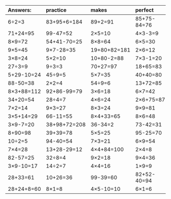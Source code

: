 | Answers: | practice | makes | perfect | ! |
| :--- | :--- | :--- | :--- | :--- |
| 6÷2=3 | 83+95+6=184 | 89+2=91 | 85+75-84=76 | 1+87=88 | 
| 71+24=95 | 99-47=52 | 2×5=10 | 4×3-3=9 | 4×6-6=18 | 
| 8×9=72 | 54+41-70=25 | 8×8=64 | 6×5=30 | 14÷7=2 | 
| 9×5=45 | 9×7-28=35 | 19+80+82=181 | 2×6=12 | 5+48+75=128 | 
| 3×8=24 | 5×2=10 | 10+80-2=88 | 7×3-1=20 | 17+18+12=47 | 
| 27÷3=9 | 9÷3=3 | 70+27=97 | 18+65=83 | 16÷8=2 | 
| 5+29-10=24 | 45÷9=5 | 5×7=35 | 40+40=80 | 88+10=98 | 
| 88-50=38 | 2×2=4 | 54÷9=6 | 13+72=85 | 15÷5=3 | 
| 8×3+88=112 | 92+86-99=79 | 3×6=18 | 6×7=42 | 2×5+89=99 | 
| 34+20=54 | 28÷4=7 | 4×6=24 | 2×6+75=87 | 80-61=19 | 
| 7×2=14 | 9×3=27 | 8×3=24 | 9×9=81 | 5×6=30 | 
| 3×5+14=29 | 66-11=55 | 8×4+33=65 | 8×6=48 | 35÷7=5 | 
| 3×9-7=20 | 38+98+72=208 | 36-34=2 | 73-42=31 | 3×2-6=0 | 
| 8+90=98 | 39+39=78 | 5×5=25 | 95-25=70 | 9×7=63 | 
| 10÷2=5 | 94-40=54 | 7×3=21 | 6×9=54 | 19+80+76=175 | 
| 7×4=28 | 13+28-29=12 | 4×4+84=100 | 2×4=8 | 42÷6=7 | 
| 82-57=25 | 32÷8=4 | 9×2=18 | 9×4=36 | 4×9=36 | 
| 3×9-10=17 | 14÷2=7 | 4×4=16 | 1×9=9 | 7×7=49 | 
| 28+33=61 | 10+26=36 | 99-39=60 | 82+52-40=94 | 4×7=28 | 
| 28+24+8=60 | 8×1=8 | 4×5-10=10 | 6×1=6 | 3×1=3 | 
